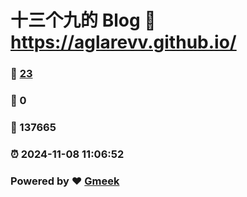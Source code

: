 # 十三个九的 Blog :link: https://aglarevv.github.io/ 
### :page_facing_up: [23](https://aglarevv.github.io//tag.html) 
### :speech_balloon: 0 
### :hibiscus: 137665 
### :alarm_clock: 2024-11-08 11:06:52 
### Powered by :heart: [Gmeek](https://github.com/Meekdai/Gmeek)
